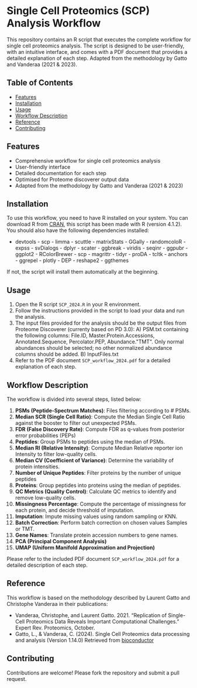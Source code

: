 # Single Cell Proteomics (SCP) Analysis Workflow

This repository contains an R script that executes the complete workflow for single cell proteomics analysis. The script is designed to be user-friendly, with an intuitive interface, and comes with a PDF document that provides a detailed explanation of each step.
Adapted from the methodology by Gatto and Vanderaa (2021 & 2023).

## Table of Contents

- [Features](#features)
- [Installation](#installation)
- [Usage](#usage)
- [Workflow Description](#workflow-description)
- [Reference](#reference)
- [Contributing](#contributing)

## Features

- Comprehensive workflow for single cell proteomics analysis
- User-friendly interface
- Detailed documentation for each step
- Optimised for Proteome discoverer output data
- Adapted from the methodology by Gatto and Vanderaa (2021 & 2023)

## Installation

To use this workflow, you need to have R installed on your system. You can download R from [CRAN](https://cran.r-project.org/), this script has been made with R (version 4.1.2).
You should also have the following dependencies installed:
- devtools  - scp  - limma  - scuttle  - matrixStats  - GGally  - randomcoloR  - expss  - svDialogs  - dplyr  - scater  - ggbreak  - viridis  - seqinr  - ggpubr  - ggplot2  - RColorBrewer  - scp  - magrittr  - tidyr  - proDA  - tcltk  - anchors  - ggrepel  - plotly  - DEP  - reshape2  - ggthemes

If not, the script will install them automatically at the beginning.

## Usage

1. Open the R script `SCP_2024.R` in your R environment.
2. Follow the instructions provided in the script to load your data and run the analysis.
3. The input files provided for the analysis should be the output files from Proteome Discoverer (currenty based on PD 3.0):
  A) PSM.txt containing the following columns: File.ID, Master.Protein.Accessions, Annotated.Sequence, Percolator.PEP, Abundance."TMT". Only normal abundances should be selected; no other normalized abundance columns should be added.
  B) InputFiles.txt
5. Refer to the PDF document `SCP_workflow_2024.pdf` for a detailed explanation of each step.

## Workflow Description

The workflow is divided into several steps, listed below:

1. **PSMs (Peptide-Spectrum Matches)**: Files filtering according to # PSMs.
2. **Median SCR (Single Cell Ratio)**: Compute the Median Single Cell Ratio against the booster to filter out unexpected PSMs.
3. **FDR (False Discovery Rate)**: Compute FDR as q-values from posterior error probabilities (PEPs)
4. **Peptides**: Group PSMs to peptides using the median of PSMs.
5. **Median RI (Relative Intensity)**: Compute Median Relative reporter ion Intensity to filter low-quality cells.
6. **Median CV (Coefficient of Variance)**: Determine the variability of protein intensities.
7. **Number of Unique Peptides**: Filter proteins by the number of unique peptides
8. **Proteins**: Group peptides into proteins using the median of peptides.
9. **QC Metrics (Quality Control)**: Calculate QC metrics to identify and remove low-quality cells.
10. **Missingness Percentage**: Compute the percentage of missingness for each protein, and decide threshold of imputation.
12. **Imputation**: Impute missing values using random sampling or KNN.
13. **Batch Correction**: Perform batch correction on chosen values Samples or TMT.
14. **Gene Names**: Translate protein accession numbers to gene names.
15. **PCA (Principal Component Analysis)**
16. **UMAP (Uniform Manifold Approximation and Projection)**
    
Please refer to the included PDF document `SCP_workflow_2024.pdf` for a detailed description of each step.

## Reference

This workflow is based on the methodology described by Laurent Gatto and Christophe Vanderaa in their publications:

- Vanderaa, Christophe, and Laurent Gatto. 2021. “Replication of Single-Cell Proteomics Data Reveals Important Computational Challenges.” Expert Rev. Proteomics, October.
- Gatto, L., & Vanderaa, C. (2024). Single Cell Proteomics data processing and analysis (Version 1.14.0) Retrieved from [bioconductor](https://bioconductor.org/packages/release/bioc/vignettes/scp/inst/doc/scp.html)

## Contributing

Contributions are welcome! Please fork the repository and submit a pull request.
